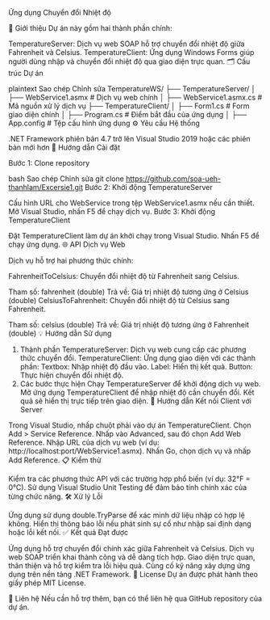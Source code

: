 Ứng dụng Chuyển đổi Nhiệt độ

🌟 Giới thiệu
Dự án này gồm hai thành phần chính:

TemperatureServer: Dịch vụ web SOAP hỗ trợ chuyển đổi nhiệt độ giữa Fahrenheit và Celsius.
TemperatureClient: Ứng dụng Windows Forms giúp người dùng nhập và chuyển đổi nhiệt độ qua giao diện trực quan.
🗂️ Cấu trúc Dự án

plaintext
Sao chép
Chỉnh sửa
TemperatureWS/
├── TemperatureServer/
│   ├── WebService1.asmx       # Dịch vụ web chính
│   ├── WebService1.asmx.cs    # Mã nguồn xử lý dịch vụ
├── TemperatureClient/
│   ├── Form1.cs               # Form giao diện chính
│   ├── Program.cs             # Điểm bắt đầu của ứng dụng
│   ├── App.config             # Tệp cấu hình ứng dụng
⚙️ Yêu cầu Hệ thống

.NET Framework phiên bản 4.7 trở lên
Visual Studio 2019 hoặc các phiên bản mới hơn
🚀 Hướng dẫn Cài đặt

Bước 1: Clone repository

bash
Sao chép
Chỉnh sửa
git clone https://github.com/soa-ueh-thanhlam/Excersie1.git
Bước 2: Khởi động TemperatureServer

Cấu hình URL cho WebService trong tệp WebService1.asmx nếu cần thiết.
Mở Visual Studio, nhấn F5 để chạy dịch vụ.
Bước 3: Khởi động TemperatureClient

Đặt TemperatureClient làm dự án khởi chạy trong Visual Studio.
Nhấn F5 để chạy ứng dụng.
🌐 API Dịch vụ Web

Dịch vụ hỗ trợ hai phương thức chính:

FahrenheitToCelsius: Chuyển đổi nhiệt độ từ Fahrenheit sang Celsius.

Tham số: fahrenheit (double)
Trả về: Giá trị nhiệt độ tương ứng ở Celsius (double)
CelsiusToFahrenheit: Chuyển đổi nhiệt độ từ Celsius sang Fahrenheit.

Tham số: celsius (double)
Trả về: Giá trị nhiệt độ tương ứng ở Fahrenheit (double)
💡 Hướng dẫn Sử dụng

1. Thành phần
TemperatureServer: Dịch vụ web cung cấp các phương thức chuyển đổi.
TemperatureClient: Ứng dụng giao diện với các thành phần:
Textbox: Nhập nhiệt độ đầu vào.
Label: Hiển thị kết quả.
Button: Thực hiện chuyển đổi nhiệt độ.
2. Các bước thực hiện
Chạy TemperatureServer để khởi động dịch vụ web.
Mở ứng dụng TemperatureClient để nhập nhiệt độ cần chuyển đổi.
Kết quả sẽ hiển thị trực tiếp trên giao diện.
🔧 Hướng dẫn Kết nối Client với Server

Trong Visual Studio, nhấp chuột phải vào dự án TemperatureClient.
Chọn Add > Service Reference.
Nhấp vào Advanced, sau đó chọn Add Web Reference.
Nhập URL của dịch vụ web (ví dụ: http://localhost:port/WebService1.asmx).
Nhấn Go, chọn dịch vụ và nhấp Add Reference.
📋 Kiểm thử

Kiểm tra các phương thức API với các trường hợp phổ biến (ví dụ: 32°F = 0°C).
Sử dụng Visual Studio Unit Testing để đảm bảo tính chính xác của từng chức năng.
🛠️ Xử lý Lỗi

Ứng dụng sử dụng double.TryParse để xác minh dữ liệu nhập có hợp lệ không.
Hiển thị thông báo lỗi nếu phát sinh sự cố như nhập sai định dạng hoặc lỗi kết nối.
✅ Kết quả Đạt được

Ứng dụng hỗ trợ chuyển đổi chính xác giữa Fahrenheit và Celsius.
Dịch vụ web SOAP triển khai thành công và dễ dàng tích hợp.
Giao diện trực quan, thân thiện và hỗ trợ kiểm tra lỗi hiệu quả.
Củng cố kỹ năng xây dựng ứng dụng trên nền tảng .NET Framework.
📜 License
Dự án được phát hành theo giấy phép MIT License.

📧 Liên hệ
Nếu cần hỗ trợ thêm, bạn có thể liên hệ qua GitHub repository của dự án.
